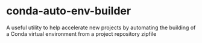 # conda-auto-env-builder
A useful utility to help accelerate new projects by automating the building of a Conda virtual environment from a project repository zipfile
